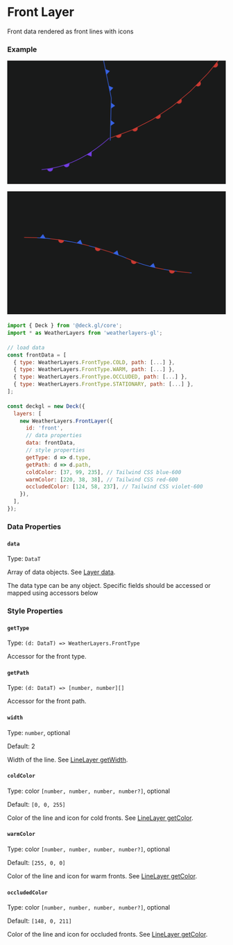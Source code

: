 # Front Layer

Front data rendered as front lines with icons

### Example

![Front Layer - cold/warm/occluded weather fronts](../../.gitbook/assets/front-layer-cold-warm-occluded.png)

![Front Layer - stationary front](../../.gitbook/assets/front-layer-stationary.png)

```javascript
import { Deck } from '@deck.gl/core';
import * as WeatherLayers from 'weatherlayers-gl';

// load data
const frontData = [
  { type: WeatherLayers.FrontType.COLD, path: [...] },
  { type: WeatherLayers.FrontType.WARM, path: [...] },
  { type: WeatherLayers.FrontType.OCCLUDED, path: [...] },
  { type: WeatherLayers.FrontType.STATIONARY, path: [...] },
];

const deckgl = new Deck({
  layers: [
    new WeatherLayers.FrontLayer({
      id: 'front',
      // data properties
      data: frontData,
      // style properties
      getType: d => d.type,
      getPath: d => d.path,
      coldColor: [37, 99, 235], // Tailwind CSS blue-600
      warmColor: [220, 38, 38], // Tailwind CSS red-600
      occludedColor: [124, 58, 237], // Tailwind CSS violet-600
    }),
  ],
});
```

### Data Properties

#### `data`

Type: `DataT`

Array of data objects. See [Layer data](https://deck.gl/docs/api-reference/core/layer#data).

The data type can be any object. Specific fields should be accessed or mapped using accessors below

### Style Properties

#### `getType`

Type: `(d: DataT) => WeatherLayers.FrontType`

Accessor for the front type.

#### `getPath`

Type: `(d: DataT) => [number, number][]`

Accessor for the front path.

#### `width`

Type: `number`, optional

Default: 2

Width of the line. See [LineLayer getWidth](https://deck.gl/docs/api-reference/layers/line-layer#getwidth).

#### `coldColor`

Type: color `[number, number, number, number?]`, optional

Default: `[0, 0, 255]`

Color of the line and icon for cold fronts. See [LineLayer getColor](https://deck.gl/docs/api-reference/layers/line-layer#getcolor).

#### `warmColor`

Type: color `[number, number, number, number?]`, optional

Default: `[255, 0, 0]`

Color of the line and icon for warm fronts. See [LineLayer getColor](https://deck.gl/docs/api-reference/layers/line-layer#getcolor).

#### `occludedColor`

Type: color `[number, number, number, number?]`, optional

Default: `[148, 0, 211]`

Color of the line and icon for occluded fronts. See [LineLayer getColor](https://deck.gl/docs/api-reference/layers/line-layer#getcolor).
